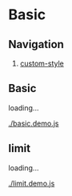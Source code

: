 # Basic

## Navigation

1. [custom-style](./custom-style.md)


## Basic

<div id="example__basic_node" class="fast-flow-demo">loading...</div>

<!--MR-R {
    type: "pre",
    file: './basic.demo.js'
} -->
[./basic.demo.js](./basic.demo.js)

## limit

<div id="example__limit_node" class="fast-flow-demo">loading...</div>

<!--MR-R {
    type: "pre",
    file: './limit.demo.js'
} -->
[./limit.demo.js](./limit.demo.js)


<!-- MR-H
<style>.gc-comments {font:12px/1.5 Lantinghei SC,Microsoft Yahei,Hiragino Sans GB,Microsoft Sans Serif,WenQuanYi Micro Hei,sans-serif}</style>
<div class="gc-comments" data-repos="fast-flow/upload.react" data-issues="1" >
    <div class="gc-comments-title">
        Comments
    </div>
    <div class="gc-comments-info">
        Want to leave a comment here, please visit <a target="_blank" href="https://github.com/fast-flow/upload.react/issues/1">Github issues</a>
    </div>
</div>
<script src="https://unpkg.com/github-comments/gc.js"></script>
 -->
